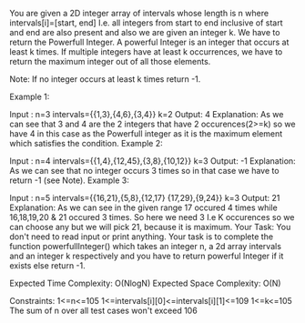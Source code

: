 You are given a 2D integer array of intervals whose length is n where intervals[i]=[start, end] I.e. all integers from start to end inclusive of start and end are also present and also we are given an integer k. We have to return the Powerfull Integer. A powerful Integer is an integer that occurs at least k times. If multiple integers have at least k occurrences, we have to return the maximum integer out of all those elements. 

Note: If no integer occurs at least k times return -1.

Example 1:

Input :
n=3
intervals={{1,3},{4,6},{3,4}}
k=2
Output: 4
Explanation:
As we can see that 3 and 4 are the 2 integers 
that have 2 occurences(2>=k) so we have 4 
in this case as the Powerfull integer as it 
is the maximum element which satisfies the condition.
Example 2:

Input :
n=4
intervals={{1,4},{12,45},{3,8},{10,12}}
k=3
Output: -1
Explanation:
As we can see that no integer occurs 
3 times so in that case we have to 
return -1 (see Note).
Example 3:

Input :
n=5
intervals={{16,21},{5,8},{12,17}
           {17,29},{9,24}}
k=3
Output: 
21
Explanation:
As we can see in the given range 17 
occured 4 times while 16,18,19,20 & 21 occured 
3 times. So here we need 3 I.e K occurences 
so we can choose any but we will pick 21, 
because it is maximum.
Your Task:
You don't need to read input or print anything. Your task is to complete the function powerfullInteger() which takes an integer n, a 2d array intervals and an integer k respectively and you have to return powerful Integer if it exists else return -1.

Expected Time Complexity: O(NlogN)
Expected Space Complexity: O(N)

Constraints:
1<=n<=105
1<=intervals[i][0]<=intervals[i][1]<=109
1<=k<=105
The sum of n over all test cases won't exceed 106
